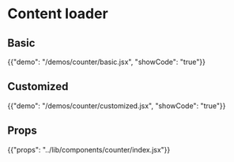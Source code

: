 # Content loader

## Basic

{{"demo": "/demos/counter/basic.jsx", "showCode": "true"}}

## Customized

{{"demo": "/demos/counter/customized.jsx", "showCode": "true"}}

## Props

{{"props": "../lib/components/counter/index.jsx"}}